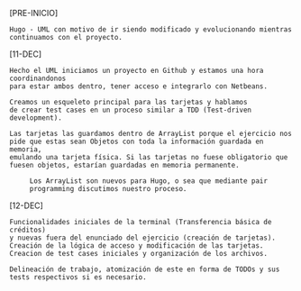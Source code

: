 
[PRE-INICIO]

    Hugo - UML con motivo de ir siendo modificado y evolucionando mientras continuamos con el proyecto.

[11-DEC]
  
    Hecho el UML iniciamos un proyecto en Github y estamos una hora coordinandonos 
    para estar ambos dentro, tener acceso e integrarlo con Netbeans.
    
    Creamos un esqueleto principal para las tarjetas y hablamos 
    de crear test cases en un proceso similar a TDD (Test-driven development).
    
    Las tarjetas las guardamos dentro de ArrayList porque el ejercicio nos 
    pide que estas sean Objetos con toda la información guardada en memoria, 
    emulando una tarjeta física. Si las tarjetas no fuese obligatorio que 
    fuesen objetos, estarían guardadas en memoria permanente.
        	
         Los ArrayList son nuevos para Hugo, o sea que mediante pair 
         programming discutimos nuestro proceso.

[12-DEC]
    
    Funcionalidades iniciales de la terminal (Transferencia básica de créditos)
    y nuevas fuera del enunciado del ejercicio (creación de tarjetas).
    Creación de la lógica de acceso y modificación de las tarjetas.
    Creacion de test cases iniciales y organización de los archivos.
    
    Delineación de trabajo, atomización de este en forma de TODOs y sus tests respectivos si es necesario.
